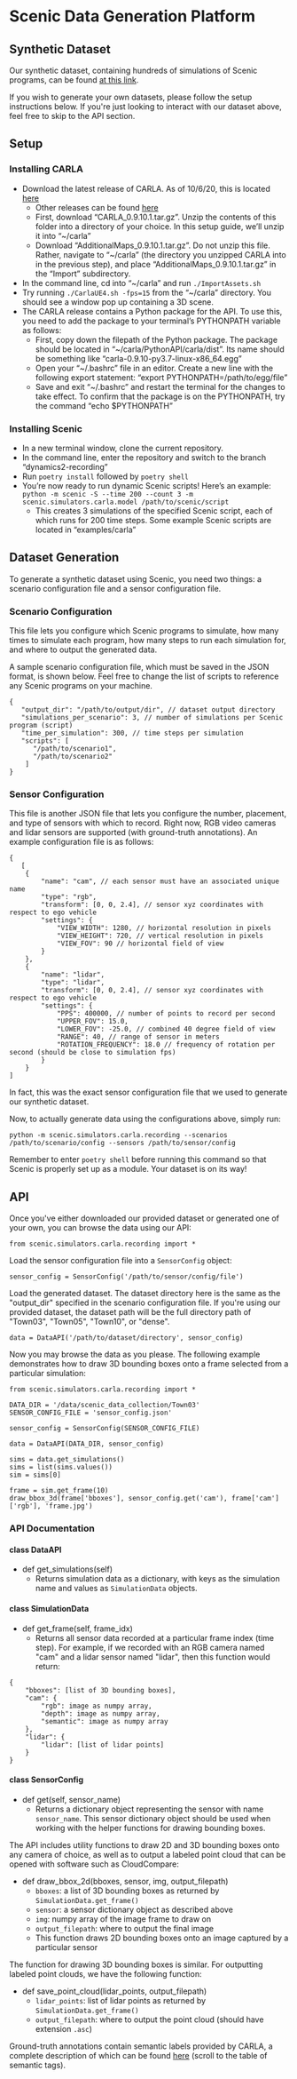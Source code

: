 # Scenic Data Generation Platform

## Synthetic Dataset

Our synthetic dataset, containing hundreds of simulations of Scenic programs, can be found [at this link](https://drive.google.com/drive/folders/18SrqL2q7PyMfaS0oKAFqoc6hVasXS20I?usp=sharing).

If you wish to generate your own datasets, please follow the setup instructions below. If you're just looking to interact with our dataset above, feel free to skip to the API section.

## Setup

### Installing CARLA
* Download the latest release of CARLA. As of 10/6/20, this is located [here](https://github.com/carla-simulator/carla/releases/tag/0.9.10.1)
    * Other releases can be found [here](https://github.com/carla-simulator/carla/releases)
    * First, download “CARLA_0.9.10.1.tar.gz”. Unzip the contents of this folder into a directory of your choice. In this setup guide, we’ll unzip it into “~/carla”
    * Download “AdditionalMaps_0.9.10.1.tar.gz”. Do not unzip this file. Rather, navigate to “~/carla” (the directory you unzipped CARLA into in the previous step), and place “AdditionalMaps_0.9.10.1.tar.gz” in the “Import” subdirectory.
* In the command line, cd into “~/carla” and run `./ImportAssets.sh`
* Try running `./CarlaUE4.sh -fps=15` from the “~/carla” directory. You should see a window pop up containing a 3D scene.
* The CARLA release contains a Python package for the API. To use this, you need to add the package to your terminal’s PYTHONPATH variable as follows:
    * First, copy down the filepath of the Python package. The package should be located in “~/carla/PythonAPI/carla/dist”. Its name should be something like “carla-0.9.10-py3.7-linux-x86_64.egg”
    * Open your “~/.bashrc” file in an editor. Create a new line with the following export statement: “export PYTHONPATH=/path/to/egg/file”
    * Save and exit “~/.bashrc” and restart the terminal for the changes to take effect. To confirm that the package is on the PYTHONPATH, try the command “echo $PYTHONPATH”

### Installing Scenic
* In a new terminal window, clone the current repository.
* In the command line, enter the repository and switch to the branch “dynamics2-recording”
* Run `poetry install` followed by `poetry shell`
* You’re now ready to run dynamic Scenic scripts! Here’s an example: `python -m scenic -S --time 200 --count 3 -m scenic.simulators.carla.model /path/to/scenic/script`
    * This creates 3 simulations of the specified Scenic script, each of which runs for 200 time steps. Some example Scenic scripts are located in “examples/carla”

## Dataset Generation

To generate a synthetic dataset using Scenic, you need two things: a scenario configuration file and a sensor configuration file.

### Scenario Configuration

This file lets you configure which Scenic programs to simulate, how many times to simulate each program, how many steps to run each simulation for, and where to output the generated data.

A sample scenario configuration file, which must be saved in the JSON format, is shown below. Feel free to change the list of scripts to reference any Scenic programs on your machine.

```
{
   "output_dir": "/path/to/output/dir", // dataset output directory
   "simulations_per_scenario": 3, // number of simulations per Scenic program (script)
   "time_per_simulation": 300, // time steps per simulation
   "scripts": [
      "/path/to/scenario1",
      "/path/to/scenario2"
    ]
}
```

### Sensor Configuration

This file is another JSON file that lets you configure the number, placement, and type of sensors with which to record. Right now, RGB video cameras and lidar sensors are supported (with ground-truth annotations). An example configuration file is as follows:

```
{
   [
	{
		"name": "cam", // each sensor must have an associated unique name
		"type": "rgb",
		"transform": [0, 0, 2.4], // sensor xyz coordinates with respect to ego vehicle
		"settings": {
			"VIEW_WIDTH": 1280, // horizontal resolution in pixels
			"VIEW_HEIGHT": 720, // vertical resolution in pixels
			"VIEW_FOV": 90 // horizontal field of view
		}
	},
	{
		"name": "lidar",
		"type": "lidar",
		"transform": [0, 0, 2.4], // sensor xyz coordinates with respect to ego vehicle
		"settings": {
			"PPS": 400000, // number of points to record per second
			"UPPER_FOV": 15.0,
			"LOWER_FOV": -25.0, // combined 40 degree field of view
			"RANGE": 40, // range of sensor in meters
			"ROTATION_FREQUENCY": 18.0 // frequency of rotation per second (should be close to simulation fps)
		}
	}
]
```

In fact, this was the exact sensor configuration file that we used to generate our synthetic dataset.

Now, to actually generate data using the configurations above, simply run:

```
python -m scenic.simulators.carla.recording --scenarios /path/to/scenario/config --sensors /path/to/sensor/config
```

Remember to enter `poetry shell` before running this command so that Scenic is properly set up as a module. Your dataset is on its way!

## API

Once you've either downloaded our provided dataset or generated one of your own, you can browse the data using our API:

```
from scenic.simulators.carla.recording import *
```

Load the sensor configuration file into a `SensorConfig` object:

```
sensor_config = SensorConfig('/path/to/sensor/config/file')
```

Load the generated dataset. The dataset directory here is the same as the "output_dir" specified in the scenario configuration file. If you're using our provided dataset, the dataset path will be the full directory path of "Town03", "Town05", "Town10", or "dense".

```
data = DataAPI('/path/to/dataset/directory', sensor_config)
```

Now you may browse the data as you please. The following example demonstrates how to draw 3D bounding boxes onto a frame selected from a particular simulation:

```
from scenic.simulators.carla.recording import *

DATA_DIR = '/data/scenic_data_collection/Town03'
SENSOR_CONFIG_FILE = 'sensor_config.json'

sensor_config = SensorConfig(SENSOR_CONFIG_FILE)

data = DataAPI(DATA_DIR, sensor_config)

sims = data.get_simulations()
sims = list(sims.values())
sim = sims[0]

frame = sim.get_frame(10)
draw_bbox_3d(frame['bboxes'], sensor_config.get('cam'), frame['cam']['rgb'], 'frame.jpg')
```

### API Documentation

#### class DataAPI
* def get_simulations(self)
    * Returns simulation data as a dictionary, with keys as the simulation name and values as `SimulationData` objects.

#### class SimulationData
* def get_frame(self, frame_idx)
    * Returns all sensor data recorded at a particular frame index (time step). For example, if we recorded with an RGB camera named "cam" and a lidar sensor named "lidar", then this function would return:
```
{
	"bboxes": [list of 3D bounding boxes],
	"cam": {
		"rgb": image as numpy array,
		"depth": image as numpy array,
		"semantic": image as numpy array
	},
	"lidar": {
		"lidar": [list of lidar points]
	}
}
```

#### class SensorConfig
* def get(self, sensor_name)
    * Returns a dictionary object representing the sensor with name `sensor_name`. This sensor dictionary object should be used when working with the helper functions for drawing bounding boxes.

The API includes utility functions to draw 2D and 3D bounding boxes onto any camera of choice, as well as to output a labeled point cloud that can be opened with software such as CloudCompare:

* def draw_bbox_2d(bboxes, sensor, img, output_filepath)
    * `bboxes`: a list of 3D bounding boxes as returned by `SimulationData.get_frame()`
    * `sensor`: a sensor dictionary object as described above
    * `img`: numpy array of the image frame to draw on
    * `output_filepath`: where to output the final image
    * This function draws 2D bounding boxes onto an image captured by a particular sensor

The function for drawing 3D bounding boxes is similar. For outputting labeled point clouds, we have the following function:

* def save_point_cloud(lidar_points, output_filepath)
    * `lidar_points`: list of lidar points as returned by `SimulationData.get_frame()`
    * `output_filepath`: where to output the point cloud (should have extension `.asc`)

Ground-truth annotations contain semantic labels provided by CARLA, a complete description of which can be found [here](https://carla.readthedocs.io/en/latest/ref_sensors/#semantic-segmentation-camera) (scroll to the table of semantic tags).
